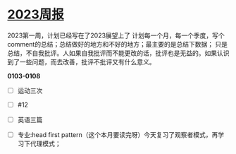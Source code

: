 # [2023周报](https://github.com/fanfan50/blog/issues/11)


2023第一周，计划已经写在了2023展望上了
计划每一个月，每一个季度，写个comment的总结；总结做好的地方和不好的地方；最主要的是总结下数据；
只是总结，不自我批评。人如果自我批评而不能更改的话，批评也是无益的。如果认识到了一些问题，而去改善，批评不批评又有什么意义。

**0103-0108**

- [ ] 运动三次
- [ ] #12
- [ ] 英语三篇
- [ ] 专业:head first pattern（这个本月要读完呀）今天复习了观察者模式，再学习下代理模式；


